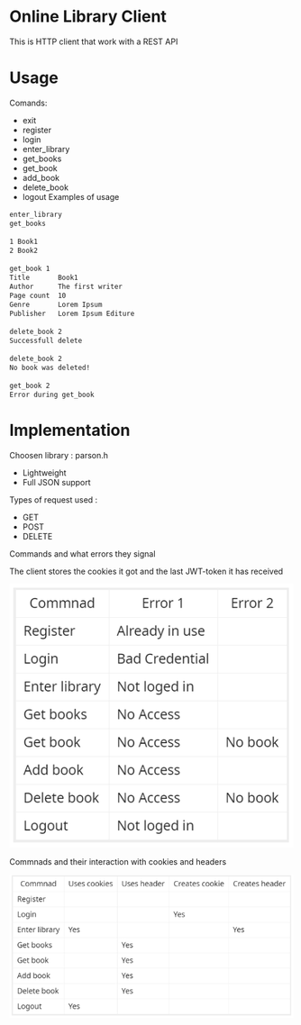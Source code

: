 # Online Library Client

This is HTTP client that work with a REST API

# Usage

Comands:
* exit
* register
* login
* enter_library
* get_books
* get_book
* add_book
* delete_book
* logout
Examples of usage
```
enter_library
get_books

1 Book1
2 Book2

get_book 1
Title		Book1
Author		The first writer
Page count	10
Genre		Lorem Ipsum
Publisher	Lorem Ipsum Editure

delete_book 2
Successfull delete

delete_book 2
No book was deleted!

get_book 2
Error during get_book

```
# Implementation

Choosen library : parson.h
* Lightweight
* Full JSON support

Types of request used :
* GET
* POST
* DELETE

Commands and what errors they signal

The client stores the cookies it got and the last JWT-token it has received

![](./misc/err_table.png)

Commnads and their interaction with cookies and headers

![](./misc/cookie_table.bmp)
